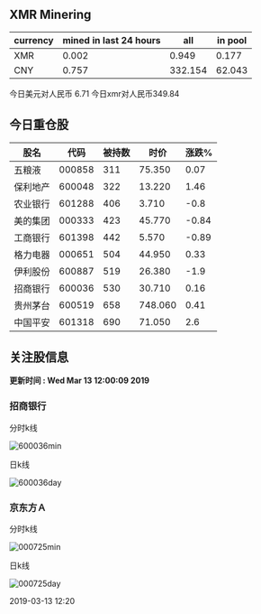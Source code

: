 ## XMR Minering

|currency|mined in last 24 hours|all|in pool|
|---|---|---|---|
|XMR|0.002|0.949|0.177|
|CNY|0.757|332.154|62.043|

今日美元对人民币 6.71	今日xmr对人民币349.84


## 今日重仓股 

|股名|代码|被持数|时价|涨跌%|
|---|---|---|---|---|
|五粮液|000858|311|75.350|0.07|
|保利地产|600048|322|13.220|1.46|
|农业银行|601288|406|3.710|-0.8|
|美的集团|000333|423|45.770|-0.84|
|工商银行|601398|442|5.570|-0.89|
|格力电器|000651|504|44.950|0.33|
|伊利股份|600887|519|26.380|-1.9|
|招商银行|600036|530|30.710|0.16|
|贵州茅台|600519|658|748.060|0.41|
|中国平安|601318|690|71.050|2.6|

## 关注股信息
**更新时间 : Wed Mar 13 12:00:09 2019**
### 招商银行 
分时k线

![600036min](http://image.sinajs.cn/newchart/min/n/sh600036.gif)

日k线

![600036day](http://image.sinajs.cn/newchart/daily/n/sh600036.gif)

### 京东方Ａ 
分时k线

![000725min](http://image.sinajs.cn/newchart/min/n/sz000725.gif)

日k线

![000725day](http://image.sinajs.cn/newchart/daily/n/sz000725.gif)

2019-03-13 12:20